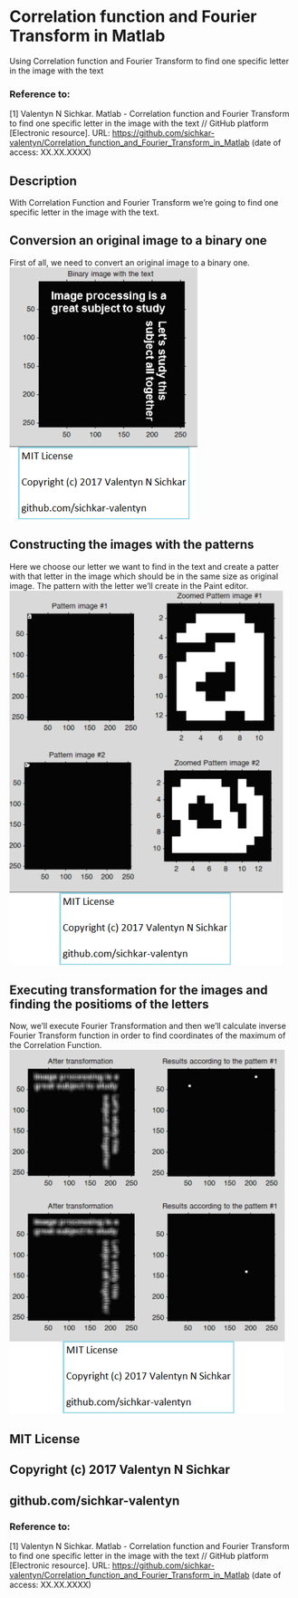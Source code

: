 # Correlation function and Fourier Transform in Matlab
Using Correlation function and Fourier Transform to find one specific letter in the image with the text

### Reference to:
[1] Valentyn N Sichkar. Matlab - Correlation function and Fourier Transform to find one specific letter in the image with the text // GitHub platform [Electronic resource]. URL: https://github.com/sichkar-valentyn/Correlation_function_and_Fourier_Transform_in_Matlab (date of access: XX.XX.XXXX)

## Description
With Correlation Function and Fourier Transform we’re going to find one specific letter in the image with the text.

## Conversion an original image to a binary one 
First of all, we need to convert an original image to a binary one.
![Results](image/Conversion_an_original_image_to_a_binary_one.png)

## Constructing the images with the patterns
Here we choose our letter we want to find in the text and create a patter with that letter in the image which should be in the same size as original image. The pattern with the letter we’ll create in the Paint editor.
![Results](image/Constructing_the_image_with_the_pattern.png)

## Executing transformation for the images and finding the positioms of the letters
Now, we’ll execute Fourier Transformation and then we’ll calculate inverse Fourier Transform function in order to find coordinates of the maximum of the Correlation Function.
![Results](image/Executing_transformation_for_the_images_and_finding_the_positioms_of_the_letters.png)

## MIT License
## Copyright (c) 2017 Valentyn N Sichkar
## github.com/sichkar-valentyn
### Reference to:
[1] Valentyn N Sichkar. Matlab - Correlation function and Fourier Transform to find one specific letter in the image with the text // GitHub platform [Electronic resource]. URL: https://github.com/sichkar-valentyn/Correlation_function_and_Fourier_Transform_in_Matlab (date of access: XX.XX.XXXX)
